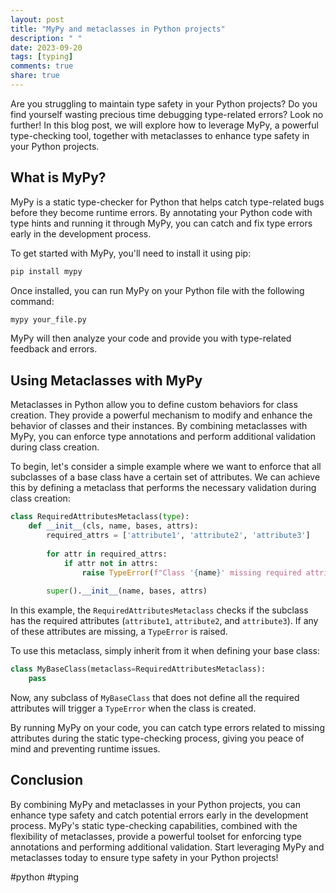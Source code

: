 ```yaml
---
layout: post
title: "MyPy and metaclasses in Python projects"
description: " "
date: 2023-09-20
tags: [typing]
comments: true
share: true
---
```


Are you struggling to maintain type safety in your Python projects? Do you find yourself wasting precious time debugging type-related errors? Look no further! In this blog post, we will explore how to leverage MyPy, a powerful type-checking tool, together with metaclasses to enhance type safety in your Python projects.

## What is MyPy?

MyPy is a static type-checker for Python that helps catch type-related bugs before they become runtime errors. By annotating your Python code with type hints and running it through MyPy, you can catch and fix type errors early in the development process.

To get started with MyPy, you'll need to install it using pip:

```python
pip install mypy
```

Once installed, you can run MyPy on your Python file with the following command:

```python
mypy your_file.py
```

MyPy will then analyze your code and provide you with type-related feedback and errors.

## Using Metaclasses with MyPy

Metaclasses in Python allow you to define custom behaviors for class creation. They provide a powerful mechanism to modify and enhance the behavior of classes and their instances. By combining metaclasses with MyPy, you can enforce type annotations and perform additional validation during class creation.

To begin, let's consider a simple example where we want to enforce that all subclasses of a base class have a certain set of attributes. We can achieve this by defining a metaclass that performs the necessary validation during class creation:

```python
class RequiredAttributesMetaclass(type):
    def __init__(cls, name, bases, attrs):
        required_attrs = ['attribute1', 'attribute2', 'attribute3']
        
        for attr in required_attrs:
            if attr not in attrs:
                raise TypeError(f"Class '{name}' missing required attribute '{attr}'")
                
        super().__init__(name, bases, attrs)
```

In this example, the `RequiredAttributesMetaclass` checks if the subclass has the required attributes (`attribute1`, `attribute2`, and `attribute3`). If any of these attributes are missing, a `TypeError` is raised.

To use this metaclass, simply inherit from it when defining your base class:

```python
class MyBaseClass(metaclass=RequiredAttributesMetaclass):
    pass
```

Now, any subclass of `MyBaseClass` that does not define all the required attributes will trigger a `TypeError` when the class is created.

By running MyPy on your code, you can catch type errors related to missing attributes during the static type-checking process, giving you peace of mind and preventing runtime issues.

## Conclusion

By combining MyPy and metaclasses in your Python projects, you can enhance type safety and catch potential errors early in the development process. MyPy's static type-checking capabilities, combined with the flexibility of metaclasses, provide a powerful toolset for enforcing type annotations and performing additional validation. Start leveraging MyPy and metaclasses today to ensure type safety in your Python projects!

#python #typing
